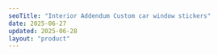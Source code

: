 ```yaml
---
seoTitle: "Interior Addendum Custom car window stickers"
date: 2025-06-27
updated: 2025-06-28
layout: "product"
---
```

